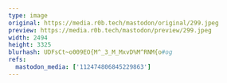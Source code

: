 ```yaml
---
type: image
original: https://media.r0b.tech/mastodon/original/299.jpeg
preview: https://media.r0b.tech/mastodon/preview/299.jpeg
width: 2494
height: 3325
blurhash: UDFsCt~o009EO{M^_3_M_MxvD%M^RNM{o#og
refs:
  mastodon_media: ['112474806845229863']
---
```



